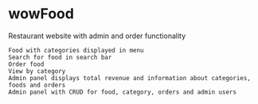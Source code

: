 # wowFood
Restaurant website with admin and order functionality

    Food with categories displayed in menu 
    Search for food in search bar
    Order food 
    View by category
    Admin panel displays total revenue and information about categories, foods and orders
    Admin panel with CRUD for food, category, orders and admin users
    
    
    
